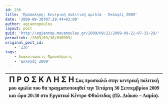 ```yaml
---
id: 236
title: 'Πρόσκληση: Κεντρική πολιτική ομιλία - Εκλογές 2009'
date: '2009-09-30T07:29:44+03:00'
author: agiannopoulos
layout: post
guid: 'http://agiannop.mousmoulas.gr/2009/09/21/2009-09-21-07-32-28/'
permalink: /2009/09/30/030909/
original_post_id:
    - '236'
tags:
    - Ανακοινώσεις-Προσκλήσεις
    - 'Εκλογές 2009'
---
```


| **<span style="font-size:18pt;"> Π Ρ Ο Σ Κ Λ Η Σ Η</span>**  <span style="line-height:150%;font-family:'Times New Roman', 'serif';"><span style="font-size:12pt;">Σας προσκαλώ στην κεντρική πολιτική μου ομιλία που θα πραγματοποιηθεί την </span></span>  <span style="line-height:150%;font-family:'Times New Roman', 'serif';"><span style="font-size:12pt;">Τετάρτη 30 Σεπτεμβρίου 2009 </span></span><span style="line-height:150%;font-family:'Times New Roman', 'serif';"><span style="font-size:12pt;">και ώρα 20:30 στο Εργατικό Κέντρο Φθιώτιδας</span></span>  <span style="line-height:150%;font-family:'Times New Roman', 'serif';"><span style="font-size:12pt;">(Πλ. Διάκου – Λαμία).</span></span> |
|---|